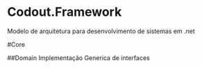 # Codout.Framework
Modelo de arquitetura para desenvolvimento de sistemas em .net


#Core

##Domain
Implementação Generica de interfaces
